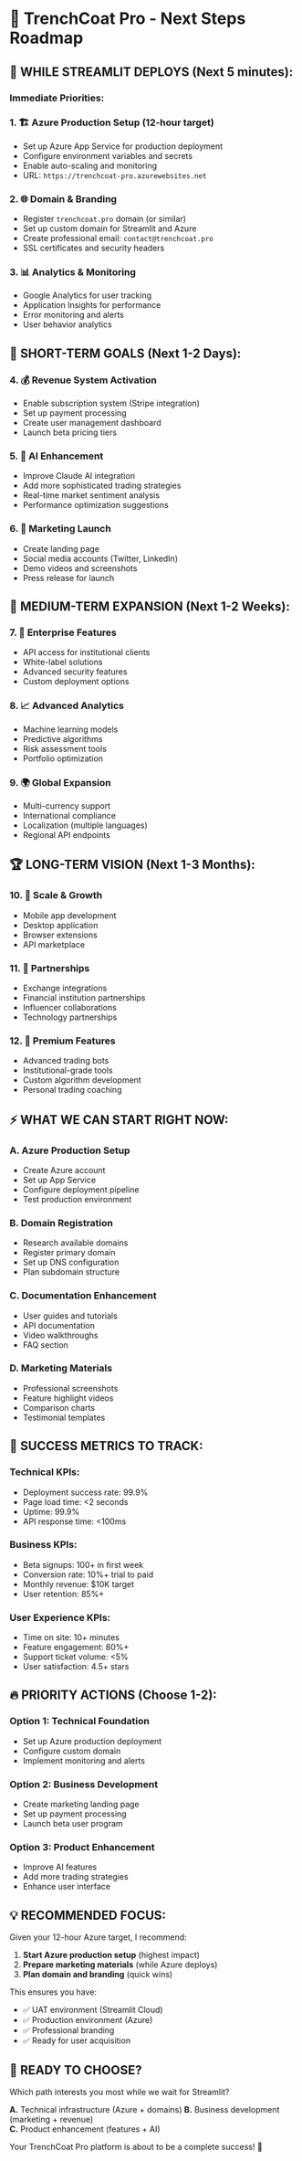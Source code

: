 # 🚀 TrenchCoat Pro - Next Steps Roadmap

## 🔄 **WHILE STREAMLIT DEPLOYS (Next 5 minutes):**

### **Immediate Priorities:**

### **1. 🏗️ Azure Production Setup (12-hour target)**
- Set up Azure App Service for production deployment
- Configure environment variables and secrets
- Enable auto-scaling and monitoring
- URL: `https://trenchcoat-pro.azurewebsites.net`

### **2. 🌐 Domain & Branding**
- Register `trenchcoat.pro` domain (or similar)
- Set up custom domain for Streamlit and Azure
- Create professional email: `contact@trenchcoat.pro`
- SSL certificates and security headers

### **3. 📊 Analytics & Monitoring**
- Google Analytics for user tracking
- Application Insights for performance
- Error monitoring and alerts
- User behavior analytics

## 🎯 **SHORT-TERM GOALS (Next 1-2 Days):**

### **4. 💰 Revenue System Activation**
- Enable subscription system (Stripe integration)
- Set up payment processing
- Create user management dashboard
- Launch beta pricing tiers

### **5. 🤖 AI Enhancement**
- Improve Claude AI integration
- Add more sophisticated trading strategies
- Real-time market sentiment analysis
- Performance optimization suggestions

### **6. 📱 Marketing Launch**
- Create landing page
- Social media accounts (Twitter, LinkedIn)
- Demo videos and screenshots
- Press release for launch

## 🎨 **MEDIUM-TERM EXPANSION (Next 1-2 Weeks):**

### **7. 🔐 Enterprise Features**
- API access for institutional clients
- White-label solutions
- Advanced security features
- Custom deployment options

### **8. 📈 Advanced Analytics**
- Machine learning models
- Predictive algorithms
- Risk assessment tools
- Portfolio optimization

### **9. 🌍 Global Expansion**
- Multi-currency support
- International compliance
- Localization (multiple languages)
- Regional API endpoints

## 🏆 **LONG-TERM VISION (Next 1-3 Months):**

### **10. 🚀 Scale & Growth**
- Mobile app development
- Desktop application
- Browser extensions
- API marketplace

### **11. 🤝 Partnerships**
- Exchange integrations
- Financial institution partnerships
- Influencer collaborations
- Technology partnerships

### **12. 💎 Premium Features**
- Advanced trading bots
- Institutional-grade tools
- Custom algorithm development
- Personal trading coaching

## ⚡ **WHAT WE CAN START RIGHT NOW:**

### **A. Azure Production Setup**
- Create Azure account
- Set up App Service
- Configure deployment pipeline
- Test production environment

### **B. Domain Registration**
- Research available domains
- Register primary domain
- Set up DNS configuration
- Plan subdomain structure

### **C. Documentation Enhancement**
- User guides and tutorials
- API documentation
- Video walkthroughs
- FAQ section

### **D. Marketing Materials**
- Professional screenshots
- Feature highlight videos
- Comparison charts
- Testimonial templates

## 🎯 **SUCCESS METRICS TO TRACK:**

### **Technical KPIs:**
- Deployment success rate: 99.9%
- Page load time: <2 seconds
- Uptime: 99.9%
- API response time: <100ms

### **Business KPIs:**
- Beta signups: 100+ in first week
- Conversion rate: 10%+ trial to paid
- Monthly revenue: $10K target
- User retention: 85%+

### **User Experience KPIs:**
- Time on site: 10+ minutes
- Feature engagement: 80%+
- Support ticket volume: <5%
- User satisfaction: 4.5+ stars

## 🔥 **PRIORITY ACTIONS (Choose 1-2):**

### **Option 1: Technical Foundation**
- Set up Azure production deployment
- Configure custom domain
- Implement monitoring and alerts

### **Option 2: Business Development**
- Create marketing landing page
- Set up payment processing
- Launch beta user program

### **Option 3: Product Enhancement**
- Improve AI features
- Add more trading strategies
- Enhance user interface

## 💡 **RECOMMENDED FOCUS:**

Given your 12-hour Azure target, I recommend:

1. **Start Azure production setup** (highest impact)
2. **Prepare marketing materials** (while Azure deploys)
3. **Plan domain and branding** (quick wins)

This ensures you have:
- ✅ UAT environment (Streamlit Cloud)
- ✅ Production environment (Azure)
- ✅ Professional branding
- ✅ Ready for user acquisition

## 🚀 **READY TO CHOOSE?**

Which path interests you most while we wait for Streamlit?

**A.** Technical infrastructure (Azure + domains)
**B.** Business development (marketing + revenue)  
**C.** Product enhancement (features + AI)

Your TrenchCoat Pro platform is about to be a complete success! 🎉